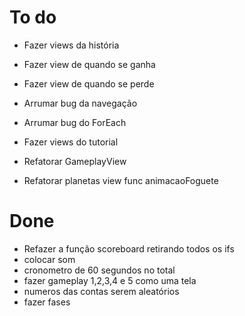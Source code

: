 #  To do
- Fazer views da história
- Fazer view de quando se ganha
- Fazer view de quando se perde
- Arrumar bug da navegação
- Arrumar bug do ForEach
- Fazer views do tutorial

- Refatorar GameplayView
- Refatorar planetas view func animacaoFoguete


# Done
- Refazer a função scoreboard retirando todos os ifs
- colocar som
- cronometro de 60 segundos no total
- fazer gameplay 1,2,3,4 e 5 como uma tela
- numeros das contas serem aleatórios
- fazer fases




